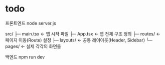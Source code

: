 # todo

프론트엔드 node server.js

src/
├─ main.tsx ← 앱 시작 파일
├─ App.tsx ← 앱 전체 구조 정의
├─ routes/ ← 페이지 이동(Route) 설정
├─ layouts/ ← 공통 레이아웃(Header, Sidebar)
└─ pages/ ← 실제 각각의 화면들

백엔드 npm run dev
